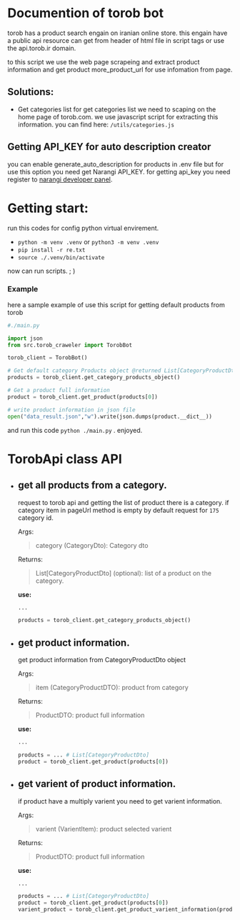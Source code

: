 # Documention of torob bot

torob has a product search engain on iranian online store. this engain have a public api resource can get from header of html file in script tags or use the api.torob.ir domain.

to this script we use the web page scrapeing and extract product information and get product more_product_url for use infomation from page.

## Solutions:
- Get categories list
    for get categories list we need to scaping on the home page of torob.com. we use javascript script for extracting this information. you can find here:
    `/utils/categories.js`

## Getting API_KEY for auto description creator
you can enable generate_auto_description for products in .env file but for use this option you need get Narangi API_KEY.
for getting api_key you need register to [narangi developer panel](dev.narangi.net).

# Getting start:
run this codes for config python virtual envirement.
- `python -m venv .venv` or `python3 -m venv .venv`
- `pip install -r re.txt`
- `source ./.venv/bin/activate`

now can run scripts. ; )

### Example
here a sample example of use this script for getting default products from torob

```python
#./main.py

import json
from src.torob_craweler import TorobBot

torob_client = TorobBot()

# Get default category Products object @returned List[CategoryProductDto] data
products = torob_client.get_category_products_object()

# Get a product full information
product = torob_client.get_product(products[0])

# write product information in json file
open("data_result.json","w").write(json.dumps(product.__dict__))
```
and run this code `python ./main.py` . enjoyed.

# TorobApi class API

* ## get all products from a category.
    request to torob api and getting the list of product there is a category. if category item in pageUrl method is empty
        by default request for `175` category id.

    Args: 
    > category (CategoryDto): Category dto

    Returns:
    > List[CategoryProductDto] (optional): list of a product on the category.

    **use:**
    ```python
    ...

    products = torob_client.get_category_products_object()
    ```
* ## get product information.
    get product information from CategoryProductDto object
    
    Args: 
    > item (CategoryProductDTO): product from category

    Returns:
    > ProductDTO: product full information

    **use:**
    ```python
    ...

    products = ... # List[CategoryProductDto]
    product = torob_client.get_product(products[0])
    ```
* ## get varient of product information.
    if product have a multiply varient you need to get varient information.
    
    Args: 
    > varient (VarientItem): product selected varient

    Returns:
    > ProductDTO: product full information

    **use:**
    ```python
    ...

    products = ... # List[CategoryProductDto]
    product = torob_client.get_product(products[0])
    varient_product = torob_client.get_product_varient_information(product.variants[0].items[1]) # return ProductDto

    ```
